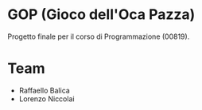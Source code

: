 # GOP (Gioco dell'Oca Pazza)
Progetto finale per il corso di Programmazione (00819).

# Team
- Raffaello Balica
- Lorenzo Niccolai
